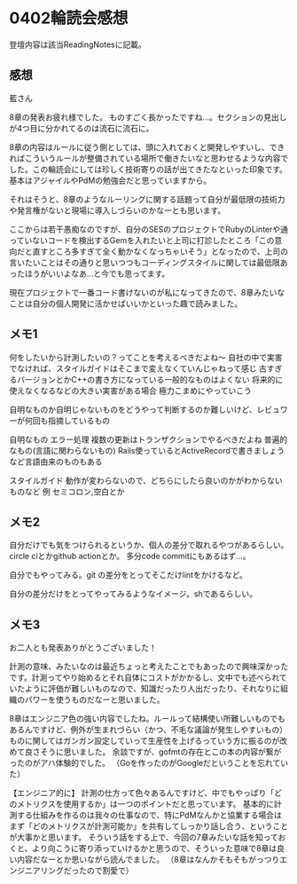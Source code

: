 # 0402輪読会感想

登壇内容は該当ReadingNotesに記載。

## 感想

藍さん

8章の発表お疲れ様でした。
ものすごく長かったですね...。セクションの見出しが4つ目に分かれてるのは流石に流石に。

8章の内容はルールに従う側としては、頭に入れておくと開発しやすいし、できればこういうルールが整備されている場所で働きたいなと思わせるような内容でした。この輪読会にしては珍しく技術寄りの話が出てきたなといった印象です。基本はアジャイルやPdMの勉強会だと思っていますから。

それはそうと、8章のようなルーリングに関する話題って自分が最低限の技術力や発言権がないと現場に導入しづらいのかなーとも思います。

ここからは若干愚痴なのですが、自分のSESのプロジェクトでRubyのLinterや通っていないコードを検出するGemを入れたいと上司に打診したところ「この意向だと直すところ多すぎて全く動かなくなっちゃいそう」となったので、上司の言いたいことはその通りと思いつつもコーディングスタイルに関しては最低限あったほうがいいよなあ...と今でも思ってます。

現在プロジェクトで一番コード書けないのが私になってきたので、8章みたいなことは自分の個人開発に活かせばいいかといった趣で読みました。

## メモ1

何をしたいから計測したいの？ってことを考えるべきだよね〜
自社の中で実害でなければ、スタイルガイドはそこまで変えなくていんじゃねって感じ
古すぎるバージョンとかC++の書き方になっている一般的なものはよくない
将来的に使えなくなるなどの大きい実害がある場合
極力こまめにやっていこう

自明なものか自明じゃないものをどうやって判断するのか難しいけど、レビュワーが何回も指摘しているもの

自明なもの
エラー処理
複数の更新はトランザクションでやるべきだよね
普遍的なもの(言語に関わらないもの)
Rails使っているとActiveRecordで書きましょうなど言語由来のものもある

スタイルガイド
動作が変わらないので、どちらにしたら良いのかがわからないものなど
例 セミコロン,空白とか

## メモ2

自分だけでも気をつけられるというか、個人の差分で取れるやつがあるらしい。
circle ciとかgithub actionとか。
多分code commitにもあるはず...。

自分でもやってみる。git の差分をとってそこだけlintをかけるなど。

自分の差分だけをとってやってみるようなイメージ。shであるらしい。

## メモ3

お二人とも発表ありがとうございました！

計測の意味、みたいなのは最近ちょっと考えたことでもあったので興味深かったです。計測ってやり始めるとそれ自体にコストがかかるし、文中でも述べられていたように評価が難しいものなので、知識だったり人出だったり、それなりに組織のパワーを使うものだなーと思いました。

8章はエンジニア色の強い内容でしたね。ルールって結構使い所難しいものでもあるんですけど、例外が生まれづらい（かつ、不毛な議論が発生しやすいもの）ものに関してはガンガン設定していって生産性を上げるっていう方に振るのが改めて良さそうに思いました。
余談ですが、gofmtの存在とこの本の内容が繋がったのがアハ体験的でした。
（Goを作ったのがGoogleだということを忘れていた）

【エンジニア的に】
計測の仕方って色々あるんですけど、中でもやっぱり「どのメトリクスを使用するか」は一つのポイントだと思っています。
基本的に計測する仕組みを作るのは我々の仕事なので、特にPdMなんかと協業する場合はまず「どのメトリクスが計測可能か」を共有してしっかり話し合う、ということが大事かと思います。
そういう話をする上で、今回の7章みたいな話を知っておくと、より向こうに寄り添っていけるかと思うので、そういった意味で8章は良い内容だなーとか思いながら読んでました。
（8章はなんかそもそもがっつりエンジニアリングだったので割愛で）

